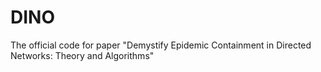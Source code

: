 # DINO
The official code for paper "Demystify Epidemic Containment in Directed Networks: Theory and Algorithms"
